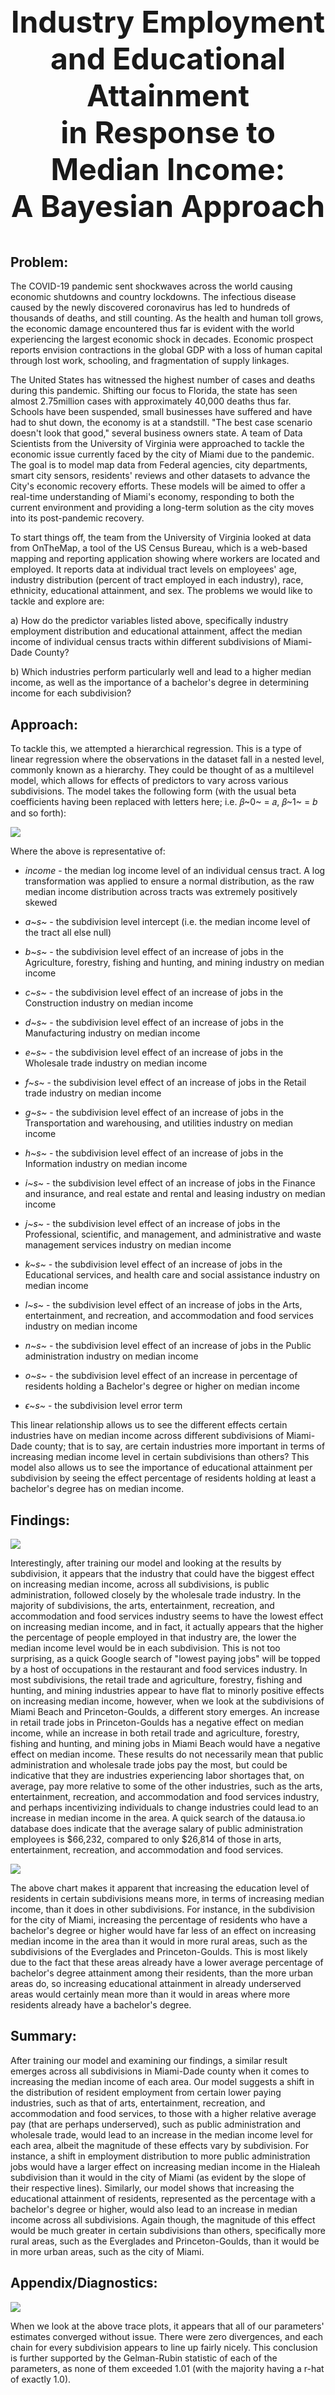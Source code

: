 # <p align=center style="font-size:48px;">Industry Employment and Educational Attainment<br />in Response to Median Income:<br />A Bayesian Approach</p>

## Problem:

The COVID-19 pandemic sent shockwaves across the world causing economic
shutdowns and country lockdowns. The infectious disease caused by the
newly discovered coronavirus has led to hundreds of thousands of deaths,
and still counting. As the health and human toll grows, the economic
damage encountered thus far is evident with the world experiencing the
largest economic shock in decades. Economic prospect reports envision
contractions in the global GDP with a loss of human capital through lost
work, schooling, and fragmentation of supply linkages.

The United States has witnessed the highest number of cases and deaths
during this pandemic. Shifting our focus to Florida, the state has seen
almost 2.75million cases with approximately 40,000 deaths thus far.
Schools have been suspended, small businesses have suffered and have had
to shut down, the economy is at a standstill. "The best case scenario
doesn\'t look that good," several business owners state. A team of Data
Scientists from the University of Virginia were approached to tackle the
economic issue currently faced by the city of Miami due to the pandemic.
The goal is to model map data from Federal agencies, city departments,
smart city sensors, residents' reviews and other datasets to advance the
City's economic recovery efforts. These models will be aimed to offer a
real-time understanding of Miami's economy, responding to both the
current environment and providing a long-term solution as the city moves
into its post-pandemic recovery.

To start things off, the team from the University of Virginia looked at
data from OnTheMap, a tool of the US Census Bureau, which is a web-based
mapping and reporting application showing where workers are located and
employed. It reports data at individual tract levels on employees' age,
industry distribution (percent of tract employed in each industry),
race, ethnicity, educational attainment, and sex. The problems we would
like to tackle and explore are:

a)  How do the predictor variables listed above, specifically industry
    employment distribution and educational attainment, affect the
    median income of individual census tracts within different
    subdivisions of Miami-Dade County?

b)  Which industries perform particularly well and lead to a higher
    median income, as well as the importance of a bachelor's degree in
    determining income for each subdivision?

## Approach:

To tackle this, we attempted a hierarchical regression. This is a type
of linear regression where the observations in the dataset fall in a
nested level, commonly known as a hierarchy. They could be thought of as
a multilevel model, which allows for effects of predictors to vary
across various subdivisions. The model takes the following form (with
the usual beta coefficients having been replaced with letters here; i.e.
𝛽~0~ = 𝑎, 𝛽~1~ = 𝑏 and so forth):

![](./media/image1.png)

Where the above is representative of:

-   *income* - the median log income level of an individual census
    tract. A log transformation was applied to ensure a normal
    distribution, as the raw median income distribution across tracts
    was extremely positively skewed

-   *a~s~* - the subdivision level intercept (i.e. the median income
    level of the tract all else null)

-   *b~s~* - the subdivision level effect of an increase of jobs in the
    Agriculture, forestry, fishing and hunting, and mining industry on
    median income

-   *c~s~* - the subdivision level effect of an increase of jobs in the
    Construction industry on median income

-   *d~s~* - the subdivision level effect of an increase of jobs in the
    Manufacturing industry on median income

-   *e~s~* - the subdivision level effect of an increase of jobs in the
    Wholesale trade industry on median income

-   *f~s~* - the subdivision level effect of an increase of jobs in the
    Retail trade industry on median income

-   *g~s~* - the subdivision level effect of an increase of jobs in the
    Transportation and warehousing, and utilities industry on median
    income

-   *h~s~* - the subdivision level effect of an increase of jobs in the
    Information industry on median income

-   *i~s~* - the subdivision level effect of an increase of jobs in the
    Finance and insurance, and real estate and rental and leasing
    industry on median income

-   *j~s~* - the subdivision level effect of an increase of jobs in the
    Professional, scientific, and management, and administrative and
    waste management services industry on median income

-   *k~s~* - the subdivision level effect of an increase of jobs in the
    Educational services, and health care and social assistance industry
    on median income

-   *l~s~* - the subdivision level effect of an increase of jobs in the
    Arts, entertainment, and recreation, and accommodation and food
    services industry on median income

-   *n~s~* - the subdivision level effect of an increase of jobs in the
    Public administration industry on median income

-   *o~s~* - the subdivision level effect of an increase in percentage
    of residents holding a Bachelor's degree or higher on median income

-   *ϵ~s~* - the subdivision level error term

This linear relationship allows us to see the different effects certain
industries have on median income across different subdivisions of
Miami-Dade county; that is to say, are certain industries more important
in terms of increasing median income level in certain subdivisions than
others? This model also allows us to see the importance of educational
attainment per subdivision by seeing the effect percentage of residents
holding at least a bachelor's degree has on median income.

## Findings:

![](./media/image2.png)

Interestingly, after training our model and looking at the results by
subdivision, it appears that the industry that could have the biggest
effect on increasing median income, across all subdivisions, is public
administration, followed closely by the wholesale trade industry. In the
majority of subdivisions, the arts, entertainment, recreation, and
accommodation and food services industry seems to have the lowest effect
on increasing median income, and in fact, it actually appears that the
higher the percentage of people employed in that industry are, the lower
the median income level would be in each subdivision. This is not too
surprising, as a quick Google search of "lowest paying jobs" will be
topped by a host of occupations in the restaurant and food services
industry. In most subdivisions, the retail trade and agriculture,
forestry, fishing and hunting, and mining industries appear to have flat
to minorly positive effects on increasing median income, however, when
we look at the subdivisions of Miami Beach and Princeton-Goulds, a
different story emerges. An increase in retail trade jobs in
Princeton-Goulds has a negative effect on median income, while an
increase in both retail trade and agriculture, forestry, fishing and
hunting, and mining jobs in Miami Beach would have a negative effect on
median income. These results do not necessarily mean that public
administration and wholesale trade jobs pay the most, but could be
indicative that they are industries experiencing labor shortages that,
on average, pay more relative to some of the other industries, such as
the arts, entertainment, recreation, and accommodation and food services
industry, and perhaps incentivizing individuals to change industries
could lead to an increase in median income in the area. A quick search
of the datausa.io database does indicate that the average salary of
public administration employees is \$66,232, compared to only \$26,814
of those in arts, entertainment, recreation, and accommodation and food
services.

![](./media/image3.png)

The above chart makes it apparent that increasing the education level of
residents in certain subdivisions means more, in terms of increasing
median income, than it does in other subdivisions. For instance, in the
subdivision for the city of Miami, increasing the percentage of
residents who have a bachelor's degree or higher would have far less of
an effect on increasing median income in the area than it would in more
rural areas, such as the subdivisions of the Everglades and
Princeton-Goulds. This is most likely due to the fact that these areas
already have a lower average percentage of bachelor's degree attainment
among their residents, than the more urban areas do, so increasing
educational attainment in already underserved areas would certainly mean
more than it would in areas where more residents already have a
bachelor's degree.

## Summary:

After training our model and examining our findings, a similar result
emerges across all subdivisions in Miami-Dade county when it comes to
increasing the median income of each area. Our model suggests a shift in
the distribution of resident employment from certain lower paying
industries, such as that of arts, entertainment, recreation, and
accommodation and food services, to those with a higher relative average
pay (that are perhaps underserved), such as public administration and
wholesale trade, would lead to an increase in the median income level
for each area, albeit the magnitude of these effects vary by
subdivision. For instance, a shift in employment distribution to more
public administration jobs would have a larger effect on increasing
median income in the Hialeah subdivision than it would in the city of
Miami (as evident by the slope of their respective lines). Similarly,
our model shows that increasing the educational attainment of residents,
represented as the percentage with a bachelor's degree or higher, would
also lead to an increase in median income across all subdivisions. Again
though, the magnitude of this effect would be much greater in certain
subdivisions than others, specifically more rural areas, such as the
Everglades and Princeton-Goulds, than it would be in more urban areas,
such as the city of Miami.

## Appendix/Diagnostics:

![](./media/image4.png)

When we look at the above trace plots, it appears that all of our
parameters' estimates converged without issue. There were zero
divergences, and each chain for every subdivision appears to line up
fairly nicely. This conclusion is further supported by the Gelman-Rubin
statistic of each of the parameters, as none of them exceeded 1.01 (with
the majority having a r-hat of exactly 1.0).
